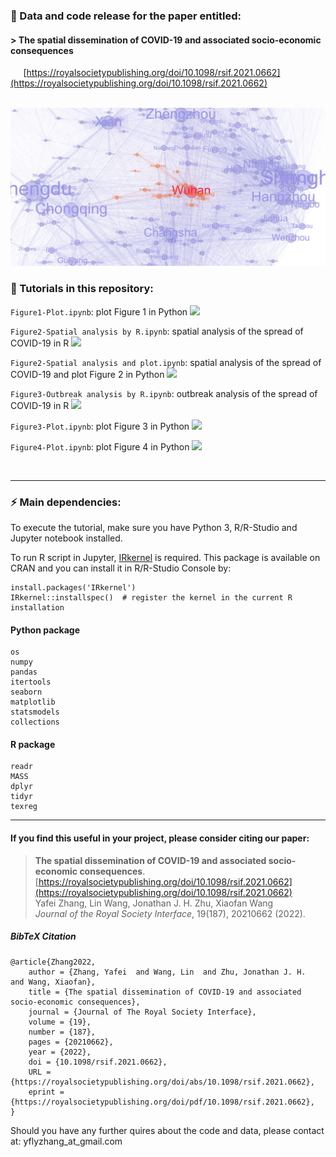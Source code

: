 ### 📝 Data and code release for the paper entitled: 
#### > The spatial dissemination of COVID-19 and associated socio-economic consequences
$\quad$ [https://royalsocietypublishing.org/doi/10.1098/rsif.2021.0662](https://royalsocietypublishing.org/doi/10.1098/rsif.2021.0662)

<br/>

<img src="human_mobility_network.jpg" alt="Your image title" width="650"/>



<br/>

### 🚀 Tutorials in this repository:

`Figure1-Plot.ipynb`: plot Figure 1 in Python
<img src="https://img.shields.io/badge/python-3670A0?style=for-the-badge&logo=python&logoColor=ffdd54" height="15"/>

`Figure2-Spatial analysis by R.ipynb`: spatial analysis of the spread of COVID-19 in R
<img src="https://img.shields.io/badge/r-%23276DC3.svg?style=for-the-badge&logo=r&logoColor=white" height="17.5"/>

`Figure2-Spatial analysis and plot.ipynb`: spatial analysis of the spread of COVID-19 and plot Figure 2 in Python
<img src="https://img.shields.io/badge/python-3670A0?style=for-the-badge&logo=python&logoColor=ffdd54" height="15"/>

`Figure3-Outbreak analysis by R.ipynb`: outbreak analysis of the spread of COVID-19 in R
<img src="https://img.shields.io/badge/r-%23276DC3.svg?style=for-the-badge&logo=r&logoColor=white" height="17.5"/>

`Figure3-Plot.ipynb`: plot Figure 3 in Python
<img src="https://img.shields.io/badge/python-3670A0?style=for-the-badge&logo=python&logoColor=ffdd54" height="15"/>

`Figure4-Plot.ipynb`: plot Figure 4 in Python
<img src="https://img.shields.io/badge/python-3670A0?style=for-the-badge&logo=python&logoColor=ffdd54" height="15"/>

<br/>

---
### ⚡ Main dependencies:

To execute the tutorial, make sure you have Python 3, R/R-Studio and Jupyter notebook installed.

To run R script in Jupyter, [IRkernel](https://github.com/IRkernel/IRkernel) is required. This package is available on CRAN and you can install it in R/R-Studio Console by:
```
install.packages('IRkernel')
IRkernel::installspec()  # register the kernel in the current R installation
```

#### Python package
  ```
  os
  numpy
  pandas
  itertools
  seaborn
  matplotlib
  statsmodels
  collections
  ```

#### R package
  ```
  readr
  MASS
  dplyr
  tidyr
  texreg
  ```



---
#### If you find this useful in your project, please consider citing our paper:
> **The spatial dissemination of COVID-19 and associated socio-economic consequences**. <br/>
[https://royalsocietypublishing.org/doi/10.1098/rsif.2021.0662](https://royalsocietypublishing.org/doi/10.1098/rsif.2021.0662) <br/>
Yafei Zhang, Lin Wang, Jonathan J. H. Zhu, Xiaofan Wang <br/>
<em>Journal of the Royal Society Interface</em>, 19(187), 20210662 (2022). <br/>



##### BibTeX Citation

```
@article{Zhang2022,
    author = {Zhang, Yafei  and Wang, Lin  and Zhu, Jonathan J. H.  and Wang, Xiaofan},
    title = {The spatial dissemination of COVID-19 and associated socio-economic consequences},
    journal = {Journal of The Royal Society Interface},
    volume = {19},
    number = {187},
    pages = {20210662},
    year = {2022},
    doi = {10.1098/rsif.2021.0662},
    URL = {https://royalsocietypublishing.org/doi/abs/10.1098/rsif.2021.0662},
    eprint = {https://royalsocietypublishing.org/doi/pdf/10.1098/rsif.2021.0662},
}
```




Should you have any further quires about the code and data, please contact at: yflyzhang_at_gmail.com
